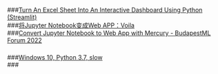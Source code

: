 ###[Turn An Excel Sheet Into An Interactive Dashboard Using Python (Streamlit)](https://www.youtube.com/watch?v=Sb0A9i6d320)  
###[将Jupyter Notebook变成Web APP：Voila](https://zhuanlan.zhihu.com/p/127300044)  
###[Convert Jupyter Notebook to Web App with Mercury - BudapestML Forum 2022](https://www.youtube.com/watch?v=wYq1MV_TNSo)  
###  
###[Windows 10, Python 3.7, slow  ](http://localhost:8888/voila/render/20220910.ipynb?)  
###[]()  
